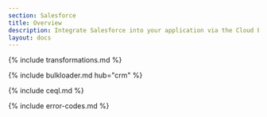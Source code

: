 ```yaml
---
section: Salesforce
title: Overview
description: Integrate Salesforce into your application via the Cloud Elements APIs.
layout: docs
---
```




{% include transformations.md %}

{% include bulkloader.md hub="crm" %}

{% include ceql.md %}

{% include error-codes.md %}
